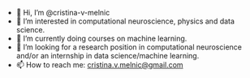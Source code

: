 - 👋 Hi, I’m @cristina-v-melnic
- 👀 I’m interested in computational neuroscience, physics and data science.
- 🌱 I’m currently doing courses on machine learning.
- 💞️ I’m looking for a research position in computational neuroscience and/or an internship in data science/machine learning.
- 📫 How to reach me: cristina.v.melnic@gmail.com

<!---
cristina-v-melnic/cristina-v-melnic is a ✨ special ✨ repository because its `README.md` (this file) appears on your GitHub profile.
You can click the Preview link to take a look at your changes.
--->
